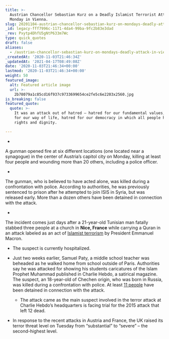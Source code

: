 ```yaml
---
title: >-
  Austrian Chancellor Sebastian Kurz on a Deadly Islamist Terrorist Attack
  Monday in Vienna.
slug: 20201104-austrian-chancellor-sebastian-kurz-on-mondays-deadly-attack-in-vienna
_id: legacy-fff7996c-1171-4da4-99ba-9fc2b83e3dad
_rev: Pxytp4DhfU5gNtP633m7Wc
type: quick_quotes
draft: false
aliases:
  - /austrian-chancellor-sebastian-kurz-on-mondays-deadly-attack-in-vienna/
_createdAt: '2020-11-03T21:46:34Z'
_updatedAt: '2021-04-17T08:49:08Z'
date: '2020-11-03T21:46:34+00:00'
lastmod: '2020-11-03T21:46:34+00:00'
weight: 50
featured_image:
  alt: Featured article image
  url: >-
    2b78079a1c85cd16f937c9733699654ce2fe5c6e2203x2560.jpg
is_breaking: false
featured_quote:
  quote: >-
    It was an attack out of hatred — hatred for our fundamental values, hatred
    for our way of life, hatred for our democracy in which all people have equal
    rights and dignity.

---
```

* 

A gunman opened fire at six different locations (one located near a synagogue) in the center of Austria’s capitol city on Monday, killing at least four people and wounding more than 20 others, including a police officer.

  * 

The gunman, who is believed to have acted alone, was killed during a confrontation with police. According to authorities, he was previously sentenced to prison after he attempted to join ISIS in Syria, but was released early. More than a dozen others have been detained in connection with the attack.

* 

The incident comes just days after a 21-year-old Tunisian man fatally stabbed three people at a church in **Nice, France** while carrying a Quran in an attack labeled as an act of [Islamist terrorism](https://www.npr.org/2020/10/29/929047937/3-dead-in-apparent-terrorist-attack-at-church-in-nice-france) by President Emmanuel Macron.

  * The suspect is currently hospitalized.

* Just two weeks earlier, Samuel Paty, a middle school teacher was beheaded as he walked home from school outside of Paris. Authorities say he was attacked for showing his students caricatures of the Islam Prophet Muhammad published in Charlie Hebdo, a satirical magazine. The suspect, an 18-year-old of Chechen origin, who was born in Russia, was killed during a confrontation with police. At least [11 people](https://www.politico.eu/article/france-teacher-beheading-9-arrests/) have been detained in connection with the attack.
  * The attack came as the main suspect involved in the terror attack at Charlie Hebdo’s headquarters is facing trial for the 2015 attack that left 12 dead.
* In response to the recent attacks in Austria and France, the UK raised its terror threat level on Tuesday from “substantial” to “severe” – the second-highest level.